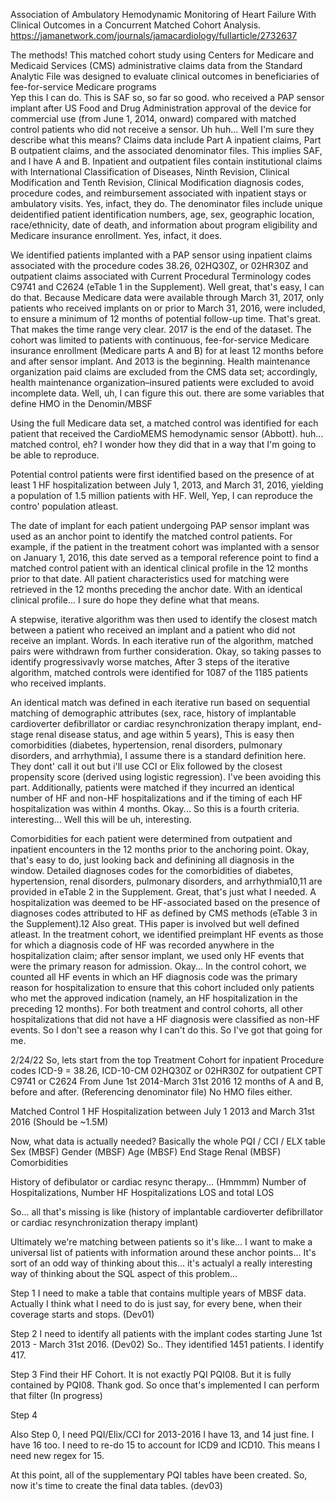 Association of Ambulatory Hemodynamic Monitoring of Heart Failure With Clinical Outcomes in a Concurrent Matched Cohort Analysis.
 https://jamanetwork.com/journals/jamacardiology/fullarticle/2732637

 The methods!
 This matched cohort study using Centers for Medicare and Medicaid Services (CMS) administrative claims data from the Standard Analytic File was designed to evaluate clinical outcomes in beneficiaries of fee-for-service Medicare programs\
    Yep this I can do. This is SAF so, so far so good. 
  who received a PAP sensor implant after US Food and Drug Administration approval of the device for commercial use (from June 1, 2014, onward) compared with matched control patients who did not receive a sensor. 
    Uh huh... Well I'm sure they describe what this means? 
  Claims data include Part A inpatient claims, Part B outpatient claims, and the associated denominator files.
    This implies SAF, and I have A and B.
  Inpatient and outpatient files contain institutional claims with International Classification of Diseases, Ninth Revision, Clinical Modification and Tenth Revision, Clinical Modification diagnosis codes, procedure codes, and reimbursement associated with inpatient stays or ambulatory visits. 
    Yes, infact, they do. 
  The denominator files include unique deidentified patient identification numbers, age, sex, geographic location, race/ethnicity, date of death, and information about program eligibility and Medicare insurance enrollment.
    Yes, infact, it does. 

We identified patients implanted with a PAP sensor using inpatient claims associated with the procedure codes 38.26, 02HQ30Z, or 02HR30Z and outpatient claims associated with Current Procedural Terminology codes C9741 and C2624 (eTable 1 in the Supplement). 
    Well great, that's easy, I can do that. 
Because Medicare data were available through March 31, 2017, only patients who received implants on or prior to March 31, 2016, were included, to ensure a minimum of 12 months of potential follow-up time. 
    That's great. That makes the time range very clear. 2017 is the end of the dataset.
The cohort was limited to patients with continuous, fee-for-service Medicare insurance enrollment (Medicare parts A and B) for at least 12 months before and after sensor implant. 
    And 2013 is the beginning. 
Health maintenance organization paid claims are excluded from the CMS data set; accordingly, health maintenance organization–insured patients were excluded to avoid incomplete data.
    Well, uh, I can figure this out. there are some variables that define HMO in the Denomin/MBSF

Using the full Medicare data set, a matched control was identified for each patient that received the CardioMEMS hemodynamic sensor (Abbott). 
    huh... matched control, eh? I wonder how they did that in a way that I'm going to be able to reproduce.

Potential control patients were first identified based on the presence of at least 1 HF hospitalization between July 1, 2013, and March 31, 2016, yielding a population of 1.5 million patients with HF. 
    Well, Yep, I can reproduce the contro' population atleast.

The date of implant for each patient undergoing PAP sensor implant was used as an anchor point to identify the matched control patients. For example, if the patient in the treatment cohort was implanted with a sensor on January 1, 2016, this date served as a temporal reference point to find a matched control patient with an identical clinical profile in the 12 months prior to that date. All patient characteristics used for matching were retrieved in the 12 months preceding the anchor date.
    With an identical clinical profile... I sure do hope they define what that means.

A stepwise, iterative algorithm was then used to identify the closest match between a patient who received an implant and a patient who did not receive an implant. 
    Words.
In each iterative run of the algorithm, matched pairs were withdrawn from further consideration. 
    Okay, so taking passes to identify progressivavly worse matches,
After 3 steps of the iterative algorithm, matched controls were identified for 1087 of the 1185 patients who received implants. 

An identical match was defined in each iterative run based on sequential matching of demographic attributes (sex, race, history of implantable cardioverter defibrillator or cardiac resynchronization therapy implant, end-stage renal disease status, and age within 5 years), 
    This is easy
then comorbidities (diabetes, hypertension, renal disorders, pulmonary disorders, and arrhythmia), 
    I assume there is a standard definition here. They dont' call it out but i'll use CCI or Elix
followed by the closest propensity score (derived using logistic regression). 
    I've been avoiding this part. 
Additionally, patients were matched if they incurred an identical number of HF and non-HF hospitalizations and if the timing of each HF hospitalization was within 4 months. 
    Okay... So this is a fourth criteria. interesting... Well this will be uh, interesting. 


Comorbidities for each patient were determined from outpatient and inpatient encounters in the 12 months prior to the anchoring point. 
    Okay, that's easy to do, just looking back and definining all diagnosis in the window. 
Detailed diagnoses codes for the comorbidities of diabetes, hypertension, renal disorders, pulmonary disorders, and arrhythmia10,11 are provided in eTable 2 in the Supplement. 
    Great, that's just what I needed. 
A hospitalization was deemed to be HF-associated based on the presence of diagnoses codes attributed to HF as defined by CMS methods (eTable 3 in the Supplement).12 
    Also great. THis paper is involved but well defined atleast. 
In the treatment cohort, we identified preimplant HF events as those for which a diagnosis code of HF was recorded anywhere in the hospitalization claim; after sensor implant, we used only HF events that were the primary reason for admission.
    Okay...
In the control cohort, we counted all HF events in which an HF diagnosis code was the primary reason for hospitalization to ensure that this cohort included only patients who met the approved indication (namely, an HF hospitalization in the preceding 12 months). For both treatment and control cohorts, all other hospitalizations that did not have a HF diagnosis were classified as non-HF events.
    So I don't see a reason why I can't do this. So I've got that going for me. 



2/24/22
So, lets start from the top
Treatment Cohort
    for inpatient Procedure codes ICD-9 = 38.26, ICD-10-CM 02HQ30Z or 02HR30Z
    for outpatient  CPT C9741 or C2624
From June 1st 2014-March 31st 2016
12 months of A and B, before and after. (Referencing denominator file)
No HMO files either. 

Matched Control
1 HF Hospitalization between July 1 2013 and March 31st 2016
    (Should be ~1.5M)


Now, what data is actually needed?
Basically the whole PQI / CCI / ELX table
Sex (MBSF)
Gender (MBSF)
Age (MBSF)
End Stage Renal (MBSF)
Comorbidities

History of defibulator or cardiac resync therapy... (Hmmmm)
Number of Hospitalizations, Number HF Hospitalizations
LOS and total LOS


So... all that's missing is like 
(history of implantable cardioverter defibrillator or cardiac resynchronization therapy implant)

Ultimately we're matching between patients so it's like... I want to make a universal list of patients with information around these anchor points...
It's sort of an odd way of thinking about this... it's actualyl a really interesting way of thinking about the SQL aspect of this problem...

Step 1
    I need to make a table that contains multiple years of MBSF data.
    Actually I think what I need to do is just say, for every bene, when their coverage starts and stops. (Dev01)

Step 2
    I need to identify all patients with the implant codes starting June 1st 2013 - March 31st 2016. (Dev02)
    So.. They identified 1451 patients. I identify 417. 

Step 3
    Find their HF Cohort.
    It is not exactly PQI PQI08. But it is fully contained by PQI08. Thank god. So once that's implemented I can perform that filter (In progress)

Step 4


Also Step 0, I need PQI/Elix/CCI for 2013-2016
I have 13, and 14 just fine.
I have 16 too.
I need to re-do 15 to account for ICD9 and ICD10.
This means I need new regex for 15. 

At this point, all of the supplementary PQI tables have been created. So, now it's time to create the final data tables. (dev03)